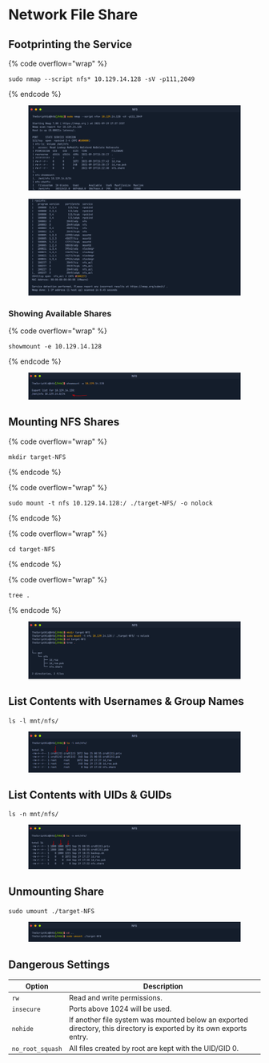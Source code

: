 # Network File Share

## Footprinting the Service

{% code overflow="wrap" %}
```
sudo nmap --script nfs* 10.129.14.128 -sV -p111,2049
```
{% endcode %}

<figure><img src="../.gitbook/assets/image (5) (1) (1).png" alt=""><figcaption></figcaption></figure>

<figure><img src="../.gitbook/assets/image (6) (1) (1).png" alt=""><figcaption></figcaption></figure>

### Showing Available Shares

{% code overflow="wrap" %}
```
showmount -e 10.129.14.128
```
{% endcode %}

<figure><img src="../.gitbook/assets/image (4) (1) (1).png" alt=""><figcaption></figcaption></figure>

## Mounting NFS Shares

{% code overflow="wrap" %}
```
mkdir target-NFS
```
{% endcode %}

{% code overflow="wrap" %}
```
sudo mount -t nfs 10.129.14.128:/ ./target-NFS/ -o nolock
```
{% endcode %}

{% code overflow="wrap" %}
```
cd target-NFS
```
{% endcode %}

{% code overflow="wrap" %}
```
tree .
```
{% endcode %}

<figure><img src="../.gitbook/assets/image (3) (1) (1) (1).png" alt=""><figcaption></figcaption></figure>

## **List Contents with Usernames & Group Names**

```
ls -l mnt/nfs/
```

<figure><img src="../.gitbook/assets/image (1) (1) (1) (1) (1).png" alt=""><figcaption></figcaption></figure>

## **List Contents with UIDs & GUIDs**

```
ls -n mnt/nfs/
```

<figure><img src="../.gitbook/assets/image (2) (1) (1) (1) (1).png" alt=""><figcaption></figcaption></figure>

## Unmounting Share

```
sudo umount ./target-NFS
```

<figure><img src="../.gitbook/assets/image (7) (1) (1).png" alt=""><figcaption></figcaption></figure>

## Dangerous Settings

<table data-full-width="false"><thead><tr><th>Option</th><th>Description</th></tr></thead><tbody><tr><td><code>rw</code></td><td>Read and write permissions.</td></tr><tr><td><code>insecure</code></td><td>Ports above 1024 will be used.</td></tr><tr><td><code>nohide</code></td><td>If another file system was mounted below an exported directory, this directory is exported by its own exports entry.</td></tr><tr><td><code>no_root_squash</code></td><td>All files created by root are kept with the UID/GID 0.</td></tr></tbody></table>

